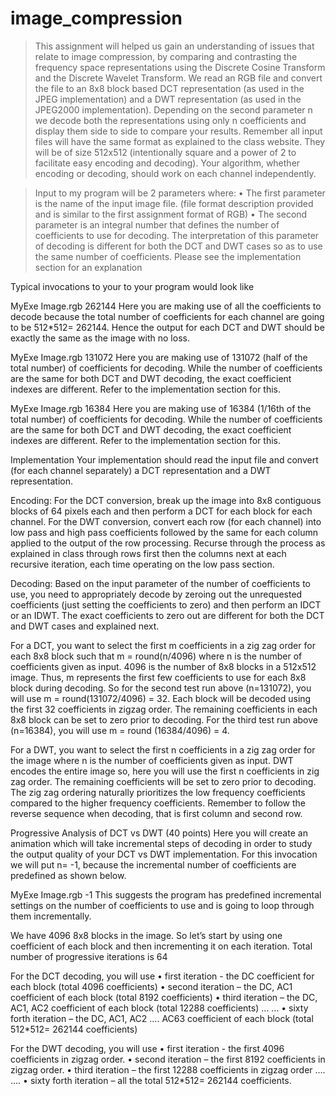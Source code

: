 # image_compression

> This assignment will helped us gain an understanding of issues that relate to image compression, by comparing and contrasting the frequency space representations using the Discrete Cosine Transform and the Discrete Wavelet Transform. We  read an RGB file and convert the file to an 8x8 block based DCT representation (as used in the JPEG implementation) and a DWT representation (as used in the JPEG2000 implementation). 
Depending on the second parameter n we decode both the representations using only n coefficients and display them side to side to compare your results. Remember all input files will have the same format as explained to the class website. They will be of size 512x512 (intentionally square and a power of 2 to facilitate easy encoding and decoding). Your algorithm, whether encoding or decoding, should work on each channel independently.

> Input to my program will be 2 parameters where:
•	The first parameter is the name of the input image file. (file format description provided and is similar to the first assignment format of RGB)
•	The second parameter is an integral number that defines the number of coefficients to use for decoding. The interpretation of this parameter of decoding is different for both the DCT and DWT cases so as to use the same number of coefficients. Please see the implementation section for an explanation
 
Typical invocations to your to your program would look like

MyExe Image.rgb 262144
Here you are making use of all the coefficients to decode because the total number of coefficients for each channel are going to be 512*512= 262144. Hence the output for each DCT and DWT should be exactly the same as the image with no loss. 

MyExe Image.rgb 131072
Here you are making use of 131072 (half of the total number) of coefficients for decoding. While the number of coefficients are the same for both DCT and DWT decoding, the exact coefficient indexes are different. Refer to the implementation section for this.

MyExe Image.rgb 16384
Here you are making use of 16384 (1/16th of the total number) of coefficients for decoding. While the number of coefficients are the same for both DCT and DWT decoding, the exact coefficient indexes are different. Refer to the implementation section for this.

Implementation 
Your implementation should read the input file and convert (for each channel separately) a DCT representation and a DWT representation.

Encoding:
For the DCT conversion, break up the image into 8x8 contiguous blocks of 64 pixels each and then perform a DCT for each block for each channel. For the DWT conversion, convert each row (for each channel) into low pass and high pass coefficients followed by the same for each column applied to the output of the row processing. Recurse through the process as explained in class through rows first then the columns next at each recursive iteration, each time operating on the low pass section. 

Decoding:
Based on the input parameter of the number of coefficients to use, you need to appropriately decode by zeroing out the unrequested coefficients (just setting the coefficients to zero) and then perform an IDCT or an IDWT. The exact coefficients to zero out are different for both the DCT and DWT cases and explained next.

For a DCT, you want to select the first m coefficients in a zig zag order for each 8x8 block such that m = round(n/4096) where n is the number of coefficients given as input. 4096 is the number of 8x8 blocks in a 512x512 image. Thus, m represents the first few coefficients to use for each 8x8 block during decoding. So for the second test run above (n=131072), you will use m = round(131072/4096) = 32. Each block will be decoded using the first 32 coefficients in zigzag order. The remaining coefficients in each 8x8 block can be set to zero prior to decoding. For the third test run above (n=16384), you will use m = round (16384/4096) = 4. 

For a DWT, you want to select the first n coefficients in a zig zag order for the image where n is the number of coefficients given as input. DWT encodes the entire image so, here you will use the first n coefficients in zig zag order. The remaining coefficients will be set to zero prior to decoding. The zig zag ordering naturally prioritizes the low frequency coefficients compared to the higher frequency coefficients. Remember to follow the reverse sequence when decoding, that is first column and second row.

Progressive Analysis of DCT vs DWT (40 points)
Here you will create an animation which will take incremental steps of decoding in order to study the output quality of your DCT vs DWT implementation. For this invocation we will put n= -1, because the incremental number of coefficients are predefined as shown below.

MyExe Image.rgb -1
This suggests the program has predefined incremental settings on the number of coefficients to use and is going to loop through them incrementally. 

We have 4096 8x8 blocks in the image. So let’s start by using one coefficient of each block and then incrementing it on each iteration. Total number of progressive iterations is 64

For the DCT decoding, you will use 
•	first iteration - the DC coefficient for each block (total 4096 coefficients)
•	second iteration – the DC, AC1 coefficient of each block (total 8192 coefficients)
•	third iteration – the DC, AC1, AC2 coefficient of each block (total 12288  coefficients)
…
…
•	sixty forth iteration – the DC, AC1, AC2 …. AC63 coefficient of each block (total 512*512= 262144 coefficients)


For the DWT decoding, you will use 
•	first iteration - the first 4096 coefficients in zigzag order.
•	second iteration – the first 8192 coefficients in zigzag order.
•	third iteration – the first 12288  coefficients in zigzag order
….
….
•	sixty forth iteration – all the total 512*512= 262144 coefficients.

